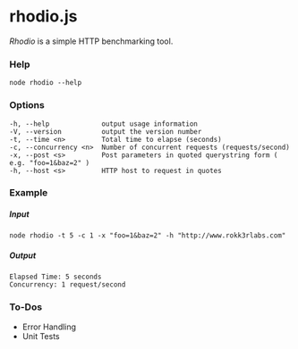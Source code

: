 # rhodio.js

*Rhodio* is a simple HTTP benchmarking tool.

### Help
```
node rhodio --help
```

### Options
```
-h, --help             output usage information
-V, --version          output the version number
-t, --time <n>         Total time to elapse (seconds)
-c, --concurrency <n>  Number of concurrent requests (requests/second)
-x, --post <s>         Post parameters in quoted querystring form ( e.g. "foo=1&baz=2" )
-h, --host <s>         HTTP host to request in quotes
```

### Example
##### Input
```
node rhodio -t 5 -c 1 -x "foo=1&baz=2" -h "http://www.rokk3rlabs.com"
```
##### Output
```
Elapsed Time: 5 seconds
Concurrency: 1 request/second
```

### To-Dos
* Error Handling
* Unit Tests